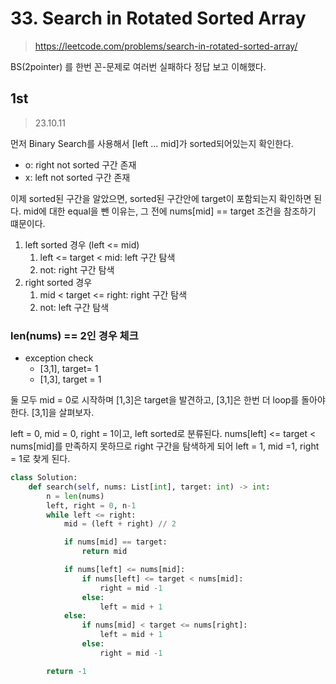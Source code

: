 # 33. Search in Rotated Sorted Array
> https://leetcode.com/problems/search-in-rotated-sorted-array/

BS(2pointer) 를 한번 꼰-문제로 여러번 실패하다 정답 보고 이해했다.

## 1st
> 23.10.11

먼저 Binary Search를 사용해서 [left ... mid]가 sorted되어있는지 확인한다.

- o: right not sorted 구간 존재
- x: left not sorted 구간 존재

이제 sorted된 구간을 알았으면, sorted된 구간안에 target이 포함되는지 확인하면 된다. mid에 대한 equal을 뺀 이유는, 그 전에 nums[mid] == target 조건을 참조하기 떄문이다.


1. left sorted 경우 (left <= mid)
    1. left <= target < mid: left 구간 탐색
    2. not: right 구간 탐색
2. right sorted 경우
    1. mid < target <= right: right 구간 탐색
    2. not: left 구간 탐색

### len(nums) == 2인 경우 체크

- exception check
    - [3,1], target= 1
    - [1,3], target = 1

둘 모두 mid = 0로 시작하며 [1,3]은 target을 발견하고, [3,1]은 한번 더 loop를 돌아야 한다. [3,1]을 살펴보자.

left = 0, mid = 0, right = 1이고, left sorted로 분류된다. nums[left] <= target < nums[mid]를 만족하지 못하므로 right 구간을 탐색하게 되어 left = 1, mid =1, right = 1로 찾게 된다.


```py
class Solution:
    def search(self, nums: List[int], target: int) -> int:
        n = len(nums)
        left, right = 0, n-1
        while left <= right:
            mid = (left + right) // 2

            if nums[mid] == target:
                return mid

            if nums[left] <= nums[mid]:
                if nums[left] <= target < nums[mid]:
                    right = mid -1
                else:
                    left = mid + 1
            else:
                if nums[mid] < target <= nums[right]:
                    left = mid + 1
                else:
                    right = mid -1

        return -1
```